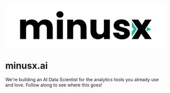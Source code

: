 ![logo](https://raw.githubusercontent.com/minusxai/.github/master/profile/logo_big.png)

# minusx.ai

We're building an AI Data Scientist for the analytics tools you already use and love.
Follow along to see where this goes!
